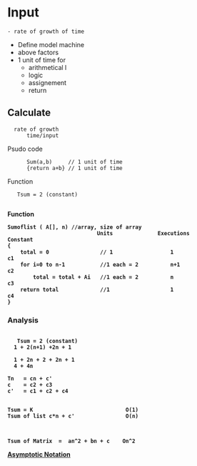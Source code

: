 # Input
    - rate of growth of time
- Define model machine
-  above factors
-  1 unit of time for 
    -  arithmetical l
    -  logic 
    -  assignement
    -  return

## Calculate

```
  rate of growth 
      time/input
```

Psudo code

```
      Sum(a,b)     // 1 unit of time
      {return a+b} // 1 unit of time
```
Function

```
   Tsum = 2 (constant)


```  

<b> Function </bb>
 
```
Sumoflist ( A[], n) //array, size of array
                            Units              Executions          Constant
{
    total = 0                // 1                  1                  c1
    for i=0 to n-1           //1 each = 2          n+1                c2
        total = total + Ai   //1 each = 2          n                  c3
    return total             //1                   1                  c4
}
```

### Analysis
```

   Tsum = 2 (constant)
  1 + 2(n+1) +2n + 1

  1 + 2n + 2 + 2n + 1
  4 + 4n

Tn   = cn + c'
c    = c2 + c3
c'   = c1 + c2 + c4


Tsum = K                             O(1)
Tsum of list c*n + c'                O(n)



Tsum of Matrix  =  an^2 + bn + c    On^2
```  

[Asymptotic Notation](AsymptoticNotation.md)